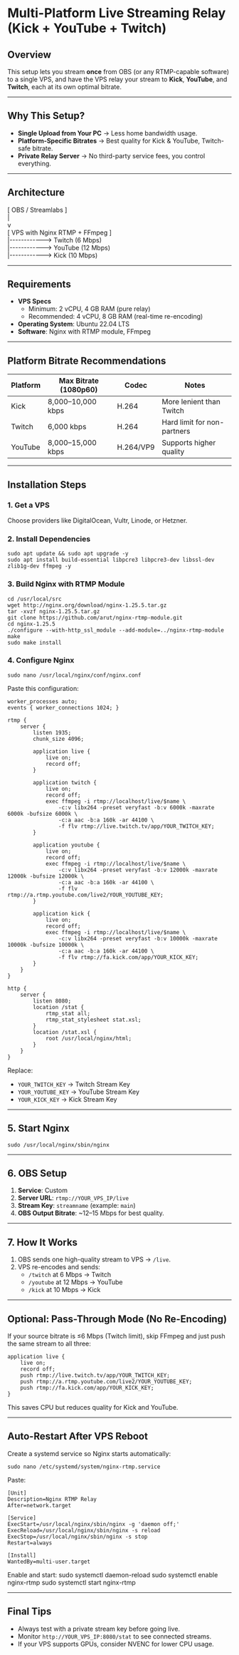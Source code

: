 # Multi-Platform Live Streaming Relay (Kick + YouTube + Twitch)

## Overview
This setup lets you stream **once** from OBS (or any RTMP-capable software) to a single VPS, and have the VPS relay your stream to **Kick**, **YouTube**, and **Twitch**, each at its own optimal bitrate.

---

## Why This Setup?
- **Single Upload from Your PC** → Less home bandwidth usage.
- **Platform-Specific Bitrates** → Best quality for Kick & YouTube, Twitch-safe bitrate.
- **Private Relay Server** → No third-party service fees, you control everything.

---

## Architecture
[ OBS / Streamlabs ]  
       |  
       v  
[ VPS with Nginx RTMP + FFmpeg ]  
       |------------> Twitch (6 Mbps)  
       |------------> YouTube (12 Mbps)  
       |------------> Kick (10 Mbps)  

---

## Requirements
- **VPS Specs**
  - Minimum: 2 vCPU, 4 GB RAM (pure relay)
  - Recommended: 4 vCPU, 8 GB RAM (real-time re-encoding)
- **Operating System**: Ubuntu 22.04 LTS
- **Software**: Nginx with RTMP module, FFmpeg

---

## Platform Bitrate Recommendations
| Platform  | Max Bitrate (1080p60) | Codec     | Notes                          |
|-----------|-----------------------|-----------|--------------------------------|
| Kick      | 8,000–10,000 kbps      | H.264     | More lenient than Twitch       |
| Twitch    | 6,000 kbps             | H.264     | Hard limit for non-partners    |
| YouTube   | 8,000–15,000 kbps      | H.264/VP9 | Supports higher quality        |

---

## Installation Steps

### 1. Get a VPS
Choose providers like DigitalOcean, Vultr, Linode, or Hetzner.

### 2. Install Dependencies
    sudo apt update && sudo apt upgrade -y
    sudo apt install build-essential libpcre3 libpcre3-dev libssl-dev zlib1g-dev ffmpeg -y

### 3. Build Nginx with RTMP Module
    cd /usr/local/src
    wget http://nginx.org/download/nginx-1.25.5.tar.gz
    tar -xvzf nginx-1.25.5.tar.gz
    git clone https://github.com/arut/nginx-rtmp-module.git
    cd nginx-1.25.5
    ./configure --with-http_ssl_module --add-module=../nginx-rtmp-module
    make
    sudo make install

### 4. Configure Nginx
    sudo nano /usr/local/nginx/conf/nginx.conf

Paste this configuration:

    worker_processes auto;
    events { worker_connections 1024; }

    rtmp {
        server {
            listen 1935;
            chunk_size 4096;

            application live {
                live on;
                record off;
            }

            application twitch {
                live on;
                record off;
                exec ffmpeg -i rtmp://localhost/live/$name \
                    -c:v libx264 -preset veryfast -b:v 6000k -maxrate 6000k -bufsize 6000k \
                    -c:a aac -b:a 160k -ar 44100 \
                    -f flv rtmp://live.twitch.tv/app/YOUR_TWITCH_KEY;
            }

            application youtube {
                live on;
                record off;
                exec ffmpeg -i rtmp://localhost/live/$name \
                    -c:v libx264 -preset veryfast -b:v 12000k -maxrate 12000k -bufsize 12000k \
                    -c:a aac -b:a 160k -ar 44100 \
                    -f flv rtmp://a.rtmp.youtube.com/live2/YOUR_YOUTUBE_KEY;
            }

            application kick {
                live on;
                record off;
                exec ffmpeg -i rtmp://localhost/live/$name \
                    -c:v libx264 -preset veryfast -b:v 10000k -maxrate 10000k -bufsize 10000k \
                    -c:a aac -b:a 160k -ar 44100 \
                    -f flv rtmp://fa.kick.com/app/YOUR_KICK_KEY;
            }
        }
    }

    http {
        server {
            listen 8080;
            location /stat {
                rtmp_stat all;
                rtmp_stat_stylesheet stat.xsl;
            }
            location /stat.xsl {
                root /usr/local/nginx/html;
            }
        }
    }

Replace:
- `YOUR_TWITCH_KEY` → Twitch Stream Key  
- `YOUR_YOUTUBE_KEY` → YouTube Stream Key  
- `YOUR_KICK_KEY` → Kick Stream Key  

---

## 5. Start Nginx
    sudo /usr/local/nginx/sbin/nginx

---

## 6. OBS Setup
1. **Service**: Custom  
2. **Server URL**: `rtmp://YOUR_VPS_IP/live`  
3. **Stream Key**: `streamname` (example: `main`)  
4. **OBS Output Bitrate**: ~12–15 Mbps for best quality.  

---

## 7. How It Works
1. OBS sends one high-quality stream to VPS → `/live`.  
2. VPS re-encodes and sends:  
   - `/twitch` at 6 Mbps → Twitch  
   - `/youtube` at 12 Mbps → YouTube  
   - `/kick` at 10 Mbps → Kick  

---

## Optional: Pass-Through Mode (No Re-Encoding)
If your source bitrate is ≤6 Mbps (Twitch limit), skip FFmpeg and just push the same stream to all three:

    application live {
        live on;
        record off;
        push rtmp://live.twitch.tv/app/YOUR_TWITCH_KEY;
        push rtmp://a.rtmp.youtube.com/live2/YOUR_YOUTUBE_KEY;
        push rtmp://fa.kick.com/app/YOUR_KICK_KEY;
    }

This saves CPU but reduces quality for Kick and YouTube.

---

## Auto-Restart After VPS Reboot
Create a systemd service so Nginx starts automatically:

    sudo nano /etc/systemd/system/nginx-rtmp.service

Paste:

    [Unit]
    Description=Nginx RTMP Relay
    After=network.target

    [Service]
    ExecStart=/usr/local/nginx/sbin/nginx -g 'daemon off;'
    ExecReload=/usr/local/nginx/sbin/nginx -s reload
    ExecStop=/usr/local/nginx/sbin/nginx -s stop
    Restart=always

    [Install]
    WantedBy=multi-user.target

Enable and start:
    sudo systemctl daemon-reload
    sudo systemctl enable nginx-rtmp
    sudo systemctl start nginx-rtmp

---

## Final Tips
- Always test with a private stream key before going live.
- Monitor `http://YOUR_VPS_IP:8080/stat` to see connected streams.
- If your VPS supports GPUs, consider NVENC for lower CPU usage.
